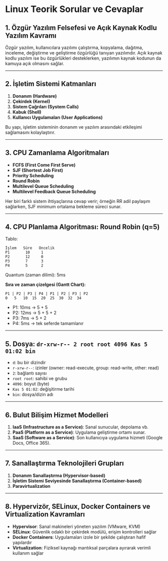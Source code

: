 # Linux Teorik Sorular ve Cevaplar

## 1. Özgür Yazılım Felsefesi ve Açık Kaynak Kodlu Yazılım Kavramı
Özgür yazılım, kullanıcılara yazılımı çalıştırma, kopyalama, dağıtma, inceleme, değiştirme ve geliştirme özgürlüğü tanıyan yazılımdır. Açık kaynak kodlu yazılım ise bu özgürlükleri desteklerken, yazılımın kaynak kodunun da kamuya açık olmasını sağlar.

---

## 2. İşletim Sistemi Katmanları
1. **Donanım (Hardware)**
2. **Çekirdek (Kernel)**
3. **Sistem Çağrıları (System Calls)**
4. **Kabuk (Shell)**
5. **Kullanıcı Uygulamaları (User Applications)**

Bu yapı, işletim sisteminin donanım ve yazılım arasındaki etkileşimi sağlamasını kolaylaştırır.

---

## 3. CPU Zamanlama Algoritmaları
- **FCFS (First Come First Serve)**
- **SJF (Shortest Job First)**
- **Priority Scheduling**
- **Round Robin**
- **Multilevel Queue Scheduling**
- **Multilevel Feedback Queue Scheduling**

Her biri farklı sistem ihtiyaçlarına cevap verir; örneğin RR adil paylaşım sağlarken, SJF minimum ortalama bekleme süreci sunar.

---

## 4. CPU Planlama Algoritması: Round Robin (q=5)
Tablo:
```
İşlem   Süre   Öncelik
P1       10     1
P2       12     0
P3       7      3
P4       5      2
```
Quantum (zaman dilimi): 5ms

**Sıra ve zaman çizelgesi (Gantt Chart):**
```
P1 | P2 | P3 | P4 | P1 | P2 | P3 | P2
0   5   10  15  20  25  30  32  34
```

- P1: 10ms → 5 + 5
- P2: 12ms → 5 + 5 + 2
- P3: 7ms → 5 + 2
- P4: 5ms → tek seferde tamamlanır

---

## 5. Dosya: `dr-xrw-r-- 2 root root 4096 Kas 5 01:02 bin`
- `d`: bu bir dizindir
- `r-xrw-r--`: izinler (owner: read-execute, group: read-write, other: read)
- `2`: bağlantı sayısı
- `root root`: sahibi ve grubu
- `4096`: boyut (byte)
- `Kas 5 01:02`: değişitirme tarihi
- `bin`: dosya/dizin adı

---

## 6. Bulut Bilişim Hizmet Modelleri
1. **IaaS (Infrastructure as a Service)**: Sanal sunucular, depolama vb.
2. **PaaS (Platform as a Service)**: Uygulama geliştirme ortamı sunar.
3. **SaaS (Software as a Service)**: Son kullanıcıya uygulama hizmeti (Google Docs, Office 365).

---

## 7. Sanallaştırma Teknolojileri Grupları
1. **Donanım Sanallaştırma (Hypervisor-based)**
2. **İşletim Sistemi Seviyesinde Sanallaştırma (Container-based)**
3. **Paravirtualization**

---

## 8. Hypervizör, SELinux, Docker Containers ve Virtualization Kavramları
- **Hypervisor**: Sanal makineleri yöneten yazılım (VMware, KVM)
- **SELinux**: Güvenlik odaklı bir çekirdek modülü, erişim kontrolleri sağlar
- **Docker Containers**: Uygulamaları izole bir şekilde çalıştıran hafif yapılardır
- **Virtualization**: Fiziksel kaynağı mantıksal parçalara ayırarak verimli kullanım sağlar
